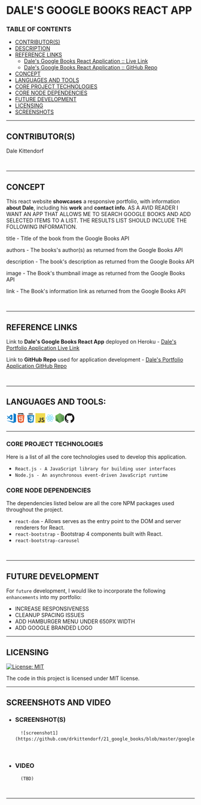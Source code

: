 
# DALE'S GOOGLE BOOKS REACT APP


### TABLE OF CONTENTS

- [CONTRIBUTOR(S)](#CONTRIBUTOR(S))
- [DESCRIPTION](#DESCRIPTION)
- [REFERENCE LINKS](#REFERENCE-LINKS)
  - [Dale's Google Books React Application :: Live Link](https://dales-google-books-app.herokuapp.com/)
  - [Dale's Google Books React Application :: GitHub Repo](https://github.com/drkittendorf/21_google_books/)
- [CONCEPT](#CONCEPT)
- [LANGUAGES AND TOOLS](#LANGUAGES-AND-TOOLS)
- [CORE PROJECT TECHNOLOGIES](#CORE-PROJECT-TECHNOLOGIES)
- [CORE NODE DEPENDENCIES](#CORE-NODE-DEPENDENCIES)
- [FUTURE DEVELOPMENT](#FUTURE-DEVELOPMENT)
- [LICENSING](#LICENSING)
- [SCREENSHOTS](#SCREENSHOTS-AND-VIDEO)

---
## CONTRIBUTOR(S)
Dale Kittendorf

<br>

---

## CONCEPT

This react website **showcases** a responsive portfolio, with information **about Dale**, including his **work** and **contact info**.
AS A AVID READER I WANT AN APP THAT ALLOWS ME TO SEARCH GOOGLE BOOKS AND ADD SELECTED ITEMS TO A LIST.
THE RESULTS LIST SHOULD INCLUDE THE FOLLOWING INFORMATION.

title - Title of the book from the Google Books API

authors - The books's author(s) as returned from the Google Books API

description - The book's description as returned from the Google Books API

image - The Book's thumbnail image as returned from the Google Books API

link - The Book's information link as returned from the Google Books API

<br>

---

## REFERENCE LINKS

Link to **Dale's Google Books React App** deployed on Heroku - [Dale's Portfolio Application Live Link](https://dales-google-books-app.herokuapp.com/)

Link to **GitHub Repo** used for application development - [Dale's Portfolio Application GitHub Repo](https://github.com/drkittendorf/21_google_books)

<br>

---

## LANGUAGES AND TOOLS:
<img align="left" alt="Visual Studio Code" width="26px" src="https://raw.githubusercontent.com/github/explore/80688e429a7d4ef2fca1e82350fe8e3517d3494d/topics/visual-studio-code/visual-studio-code.png" />
<img align="left" alt="HTML5" width="26px" src="https://raw.githubusercontent.com/github/explore/80688e429a7d4ef2fca1e82350fe8e3517d3494d/topics/html/html.png" />
<img align="left" alt="CSS3" width="26px" src="https://raw.githubusercontent.com/github/explore/80688e429a7d4ef2fca1e82350fe8e3517d3494d/topics/css/css.png" />
<img align="left" alt="JavaScript" width="26px" src="https://raw.githubusercontent.com/github/explore/80688e429a7d4ef2fca1e82350fe8e3517d3494d/topics/javascript/javascript.png" />
<img align="left" alt="React" width="26px" src="https://raw.githubusercontent.com/github/explore/80688e429a7d4ef2fca1e82350fe8e3517d3494d/topics/react/react.png" />
<img align="left" alt="Node.js" width="26px" src="https://raw.githubusercontent.com/github/explore/80688e429a7d4ef2fca1e82350fe8e3517d3494d/topics/nodejs/nodejs.png" />
<img align="left" alt="GitHub" width="26px" src="https://raw.githubusercontent.com/github/explore/78df643247d429f6cc873026c0622819ad797942/topics/github/github.png" />

<br>
<br>

---

### CORE PROJECT TECHNOLOGIES

Here is a list of all the core technologies used to develop this application.

- `React.js - A JavaScript library for building user interfaces`
- `Node.js - An asynchronous event-driven JavaScript runtime`

### CORE NODE DEPENDENCIES

The dependencies listed below are all the core NPM packages used throughout the project.

- `react-dom` - Allows serves as the entry point to the DOM and server renderers for React.
- `react-bootstrap` - Bootstrap 4 components built with React.
- `react-bootstrap-carousel`

<br>

---

## FUTURE DEVELOPMENT

For `future` development, I would like to incorporate the following `enhancements` into my portfolio:

- INCREASE RESPONSIVENESS
- CLEANUP SPACING ISSUES
- ADD HAMBURGER MENU UNDER 650PX WIDTH
- ADD GOOGLE BRANDED LOGO

---


## LICENSING
[![License: MIT](https://img.shields.io/badge/License-MIT-yellow.svg)](https://opensource.org/licenses/MIT)  

The code in this project is licensed under MIT license.

---

## SCREENSHOTS AND VIDEO

- ### SCREENSHOT(S)  
        ![screenshot1](https://github.com/drkittendorf/21_google_books/blob/master/google_books.png)

<br>

- ### VIDEO
        (TBD)
<br>

---
